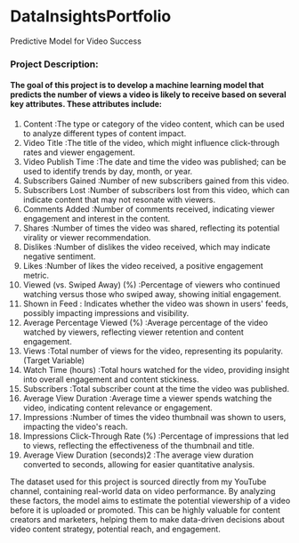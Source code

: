 
# DataInsightsPortfolio
Predictive Model for Video Success
### **Project Description:**
#### The goal of this project is to develop a machine learning model that predicts the number of views a video is likely to receive based on several key attributes. These attributes include:


1. Content :The type or category of the video content, which can be used to analyze different types of content impact.
2. Video Title	:The title of the video, which might influence click-through rates and viewer engagement.
3. Video Publish Time :The date and time the video was published; can be used to identify trends by day, month, or year.
4. Subscribers Gained	:Number of new subscribers gained from this video.
5. Subscribers Lost	:Number of subscribers lost from this video, which can indicate content that may not resonate with viewers.
6. Comments Added	:Number of comments received, indicating viewer engagement and interest in the content.
7. Shares	:Number of times the video was shared, reflecting its potential virality or viewer recommendation.
8. Dislikes	:Number of dislikes the video received, which may indicate negative sentiment.
9. Likes	:Number of likes the video received, a positive engagement metric.
10. Viewed (vs. Swiped Away) (%)	:Percentage of viewers who continued watching versus those who swiped away, showing initial engagement.
11. Shown in Feed	: Indicates whether the video was shown in users' feeds, possibly impacting impressions and visibility.
12. Average Percentage Viewed (%)	:Average percentage of the video watched by viewers, reflecting viewer retention and content engagement.
13. Views	:Total number of views for the video, representing its popularity.(Target Variable)
14. Watch Time (hours)	:Total hours watched for the video, providing insight into overall engagement and content stickiness.
15. Subscribers	:Total subscriber count at the time the video was published.
16. Average View Duration	:Average time a viewer spends watching the video, indicating content relevance or engagement.
17. Impressions	:Number of times the video thumbnail was shown to users, impacting the video's reach.
18. Impressions Click-Through Rate (%)	:Percentage of impressions that led to views, reflecting the effectiveness of the thumbnail and title.
19. Average View Duration (seconds)2	:The average view duration converted to seconds, allowing for easier quantitative analysis.

The dataset used for this project is sourced directly from my YouTube channel, containing real-world data on video performance. By analyzing these factors, the model aims to estimate the potential viewership of a video before it is uploaded or promoted. This can be highly valuable for content creators and marketers, helping them to make data-driven decisions about video content strategy, potential reach, and engagement.
